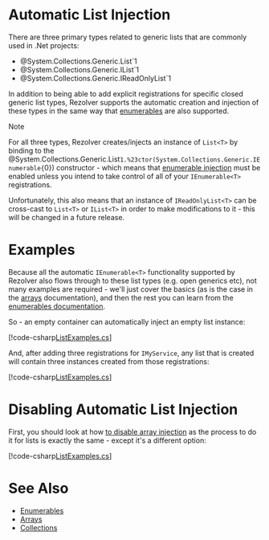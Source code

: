 ﻿# Automatic List Injection

There are three primary types related to generic lists that are commonly used in 
.Net projects:

- @System.Collections.Generic.List`1
- @System.Collections.Generic.IList`1
- @System.Collections.Generic.IReadOnlyList`1

In addition to being able to add explicit registrations for specific closed generic list 
types, Rezolver supports the automatic creation and injection of these types in the same way that
[enumerables](../enumerables.md) are also supported.

> [!NOTE]
> For all three types, Rezolver creates/injects an instance of `List<T>` by 
> binding to the
> @System.Collections.Generic.List`1.%23ctor(System.Collections.Generic.IEnumerable{`0})
> constructor - which means that [enumerable injection](../enumerables.md) must be enabled
> unless you intend to take control of all of your `IEnumerable<T>` registrations.
>
> Unfortunately, this also means that an instance of `IReadOnlyList<T>` can be cross-cast 
> to `List<T>` or `IList<T>` in order to make modifications to it - this will be changed
> in a future release.

# Examples

Because all the automatic `IEnumerable<T>` functionality supported 
by Rezolver also flows through to these list types (e.g. open generics etc), not many
examples are required - we'll just cover the basics (as is the case in the [arrays](arrays.md)
documentation), and then the rest you can learn from the 
[enumerables documentation](../enumerables.md).

So - an empty container can automatically inject an empty list instance:

[!code-csharp[ListExamples.cs](../../../../../test/Rezolver.Tests.Examples/ListExamples.cs#example1)]

And, after adding three registrations for `IMyService`, any list that is created will contain
three instances created from those registrations:

[!code-csharp[ListExamples.cs](../../../../../test/Rezolver.Tests.Examples/ListExamples.cs#example2)]

# Disabling Automatic List Injection

First, you should look at how [to disable array injection](arrays.md#disabling-automatic-array-injection) as 
the process to do it for lists is exactly the same - except it's a different option:

[!code-csharp[ListExamples.cs](../../../../../test/Rezolver.Tests.Examples/ListExamples.cs#example3)]

# See Also

- [Enumerables](../enumerables.md)
- [Arrays](arrays.md)
- [Collections](collections.md)